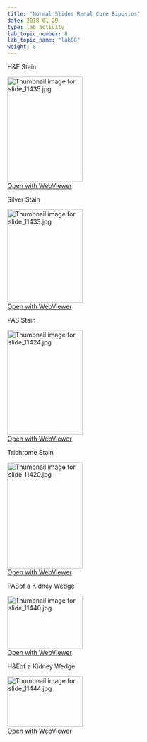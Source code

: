 ```yaml
---
title: "Normal Slides Renal Core Biposies"
date: 2018-01-29
type: lab_activity
lab_topic_number: 8
lab_topic_name: "lab08"
weight: 8
---
```

<div class="entrybody">
<p><span class="caps">H&amp;E</span> Stain<br clear="all"></p>

<div class="thumbnail"><a href="http://virtualslides.cumc.columbia.edu/11435.svs/view.apml?" target="_blank"><img alt="Thumbnail image for slide_11435.jpg" src="http://pathologylab.ccnmtl.columbia.edu/assets/images/slide_11435-thumb-170x238-2179.jpg" width="170" height="238" class="mt-image-left"></a><br><a href="http://virtualslides.cumc.columbia.edu/11435.svs/view.apml?%22" target="_blank">Open with WebViewer</a></div>

<p>Silver Stain<br clear="all"></p>

<div class="thumbnail"><a href="http://virtualslides.cumc.columbia.edu/11433.svs/view.apml?" target="_blank"><img alt="Thumbnail image for slide_11433.jpg" src="http://pathologylab.ccnmtl.columbia.edu/assets/images/slide_11433-thumb-170x211-2176.jpg" width="170" height="211" class="mt-image-left"></a><br><a href="http://virtualslides.cumc.columbia.edu/11433.svs/view.apml?" target="_blank">Open with WebViewer</a></div>

<p><span class="caps">PAS</span> Stain<br clear="all"></p>

<div class="thumbnail"><a href="http://virtualslides.cumc.columbia.edu/11424.svs/view.apml?" target="_blank"><img alt="Thumbnail image for slide_11424.jpg" src="http://pathologylab.ccnmtl.columbia.edu/assets/images/slide_11424-thumb-170x237-2173.jpg" width="170" height="237" class="mt-image-left"></a><br><a href="http://virtualslides.cumc.columbia.edu/11424.svs/view.apml?" target="_blank">Open with WebViewer</a></div>

<p>Trichrome Stain<br clear="all"></p>

<div class="thumbnail"><a href="http://virtualslides.cumc.columbia.edu/11420.svs/view.apml?" target="_blank"><img alt="Thumbnail image for slide_11420.jpg" src="http://pathologylab.ccnmtl.columbia.edu/assets/images/slide_11420-thumb-170x240-2170.jpg" width="170" height="240" class="mt-image-left"></a><br><a href="http://virtualslides.cumc.columbia.edu/11420.svs/view.apml?" target="_blank">Open with WebViewer</a></div>

<p><span class="caps">PAS</span>of a Kidney Wedge<br clear="all"></p>

<div class="thumbnail"><a href="http://virtualslides.cumc.columbia.edu/11440.svs/view.apml?" target="_blank"><img alt="Thumbnail image for slide_11440.jpg" src="http://pathologylab.ccnmtl.columbia.edu/assets/images/slide_11440-thumb-170x120-2185.jpg" width="170" height="120" class="mt-image-left"></a><br><a href="http://virtualslides.cumc.columbia.edu/11440.svs/view.apml?" target="_blank">Open with WebViewer</a></div>

<p><span class="caps">H&amp;E</span>of a Kidney Wedge<br clear="all"></p>

<div class="thumbnail"><a href="http://virtualslides.cumc.columbia.edu/11444.svs/view.apml?" target="_blank"><img alt="Thumbnail image for slide_11444.jpg" src="http://pathologylab.ccnmtl.columbia.edu/assets/images/slide_11444-thumb-170x115-2182.jpg" width="170" height="115" class="mt-image-left"></a><br><a href="http://virtualslides.cumc.columbia.edu/11444.svs/view.apml?" target="_blank">Open with WebViewer</a></div>
						
</div>
